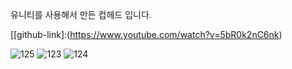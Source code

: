 유니티를 사용해서 만든 컵헤드 입니다.

[[github-link]:(https://www.youtube.com/watch?v=5bR0k2nC6nk)

![125](https://github.com/HaloTwo/Cuphead/assets/94442043/946490cc-c2f2-4da2-b380-553a3b73bdc3)
![123](https://github.com/HaloTwo/Cuphead/assets/94442043/d46e1c5b-9fe7-4605-b9af-fe5acdc2b63e)
![124](https://github.com/HaloTwo/Cuphead/assets/94442043/ec015439-dad5-4299-845b-110f35edcf74)

